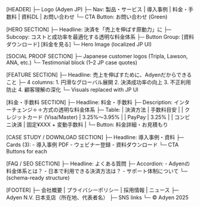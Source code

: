 [HEADER]
 ├─ Logo (Adyen JP)
 ├─ Nav: 製品・サービス | 導入事例 | 料金・手数料 | 資料DL | お問い合わせ
 └─ CTA Button: お問い合わせ (Green)

[HERO SECTION]
 ├─ Headline: 決済を「売上を伸ばす原動力」に
 ├─ Subcopy: コストと成功率を最適化する透明な料金体系
 ├─ Button Group: [資料ダウンロード] [料金を見る]
 └─ Hero Image (localized JP UI)

[SOCIAL PROOF SECTION]
 ├─ Japanese customer logos (Tripla, Lawson, ANA, etc.)
 └─ Testimonial block (1–2 JP case quotes)

[FEATURE SECTION]
 ├─ Headline: 売上を伸ばすために、Adyenだからできること
 ├─ 4 columns:
     1. 円滑なグローバル展開
     2. 決済成功率の向上
     3. 不正利用防止
     4. 顧客理解の深化
 └─ Visuals replaced with JP UI

[料金・手数料 SECTION]
 ├─ Headline: 料金・手数料
 ├─ Description: インターチェンジ＋＋方式の透明な料金体系
 ├─ Table:
     | 決済方法 | 手数料目安 |
     | クレジットカード (Visa/Master) | 3.25%〜3.95% |
     | PayPay | 3.25% |
     | コンビニ決済 | 固定¥XXX + 変動手数料 |
 └─ Button: 料金詳細・お見積もり

[CASE STUDY / DOWNLOAD SECTION]
 ├─ Headline: 導入事例・資料
 ├─ Cards (3):
     - 導入事例 PDF
     - ウェビナー登録
     - 資料ダウンロード
 └─ CTA Buttons for each

[FAQ / SEO SECTION]
 ├─ Headline: よくある質問
 ├─ Accordion:
     - Adyenの料金体系とは？
     - 日本で利用できる決済方法は？
     - サポート体制について
 └─ (schema-ready structure)

[FOOTER]
 ├─ 会社概要 | プライバシーポリシー | 採用情報 | ニュース
 ├─ Adyen N.V. 日本支店（所在地、代表者名）
 ├─ SNS links
 └─ © Adyen 2025
